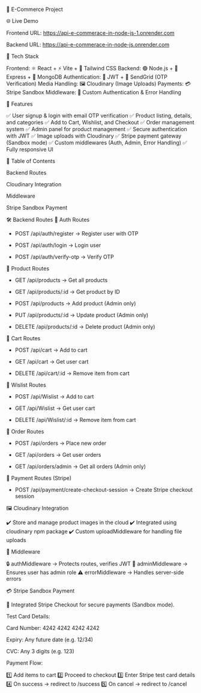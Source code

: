 🛒 E-Commerce Project

🌐 Live Demo

Frontend URL: https://api-e-commerace-in-node-js-1.onrender.com

Backend URL: https://api-e-commerace-in-node-js.onrender.com

📌 Tech Stack

Frontend: ⚛️ React + ⚡ Vite + 🎨 Tailwind CSS
Backend: 🟢 Node.js + 🚀 Express + 🍃 MongoDB
Authentication: 🔑 JWT + 📧 SendGrid (OTP Verification)
Media Handling: 🖼️ Cloudinary (Image Uploads)
Payments: 💳 Stripe Sandbox
Middleware: 🧩 Custom Authentication & Error Handling

🚀 Features

✅ User signup & login with email OTP verification
✅ Product listing, details, and categories
✅ Add to Cart, Wishlist, and Checkout
✅ Order management system
✅ Admin panel for product management
✅ Secure authentication with JWT
✅ Image uploads with Cloudinary
✅ Stripe payment gateway (Sandbox mode)
✅ Custom middlewares (Auth, Admin, Error Handling)
✅ Fully responsive UI

📂 Table of Contents

Backend Routes

Cloudinary Integration

Middleware

Stripe Sandbox Payment

🛠️ Backend Routes
🔹 Auth Routes

- POST /api/auth/register → Register user with OTP

- POST /api/auth/login → Login user

- POST /api/auth/verify-otp → Verify OTP

🔹 Product Routes

- GET /api/products → Get all products

- GET /api/products/:id → Get product by ID

- POST /api/products → Add product (Admin only)

- PUT /api/products/:id → Update product (Admin only)

- DELETE /api/products/:id → Delete product (Admin only)

🔹 Cart Routes

- POST /api/cart → Add to cart

- GET /api/cart → Get user cart

- DELETE /api/cart/:id → Remove item from cart

🔹 Wislist Routes

- POST /api/Wislist → Add to cart

- GET /api/Wislist → Get user cart

- DELETE /api/Wislist/:id → Remove item from cart


🔹 Order Routes

- POST /api/orders → Place new order

- GET /api/orders → Get user orders

- GET /api/orders/admin → Get all orders (Admin only)


🔹 Payment Routes (Stripe)

- POST /api/payment/create-checkout-session → Create Stripe checkout session


🖼️ Cloudinary Integration

✔️ Store and manage product images in the cloud
✔️ Integrated using cloudinary npm package
✔️ Custom uploadMiddleware for handling file uploads

🧩 Middleware

🔒 authMiddleware → Protects routes, verifies JWT
👑 adminMiddleware → Ensures user has admin role
⚠️ errorMiddleware → Handles server-side errors

💳 Stripe Sandbox Payment

🔗 Integrated Stripe Checkout for secure payments (Sandbox mode).

Test Card Details:

Card Number: 4242 4242 4242 4242

Expiry: Any future date (e.g. 12/34)

CVC: Any 3 digits (e.g. 123)

Payment Flow:

1️⃣ Add items to cart
2️⃣ Proceed to checkout
3️⃣ Enter Stripe test card details
4️⃣ On success → redirect to /success
5️⃣ On cancel → redirect to /cancel